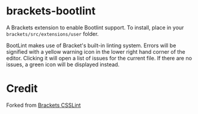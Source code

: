 brackets-bootlint
=================

A Brackets extension to enable Bootlint support. To install, place in your ```brackets/src/extensions/user``` folder.

BootLint makes use of Bracket's built-in linting system. Errors will be signified
with a yellow warning icon in the lower right hand corner of the editor. Clicking
it will open a list of issues for the current file. If there are no issues, a green
icon will be displayed instead. 

Credit
=====
Forked from [Brackets CSSLint](https://github.com/cfjedimaster/brackets-csslint)